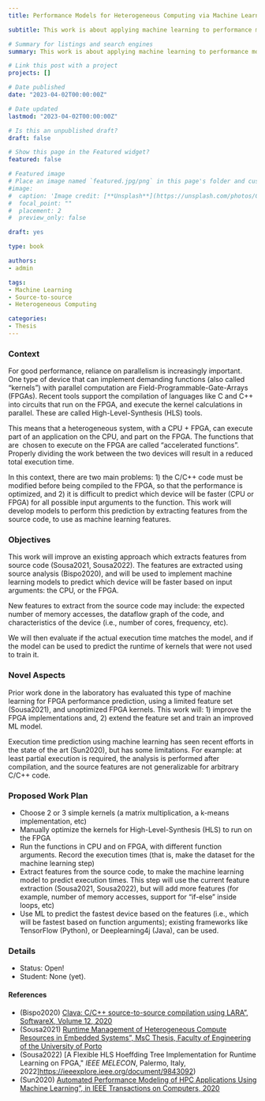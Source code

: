 ```yaml
---
title: Performance Models for Heterogeneous Computing via Machine Learning from Source Analysis

subtitle: This work is about applying machine learning to performance modeling of applications from source code.

# Summary for listings and search engines
summary: This work is about applying machine learning to performance modeling of applications from source code.

# Link this post with a project
projects: []

# Date published
date: "2023-04-02T00:00:00Z"

# Date updated
lastmod: "2023-04-02T00:00:00Z"

# Is this an unpublished draft?
draft: false

# Show this page in the Featured widget?
featured: false

# Featured image
# Place an image named `featured.jpg/png` in this page's folder and customize its options here.
#image:
#  caption: 'Image credit: [**Unsplash**](https://unsplash.com/photos/CpkOjOcXdUY)'
#  focal_point: ""
#  placement: 2
#  preview_only: false

draft: yes

type: book

authors:
- admin

tags:
- Machine Learning
- Source-to-source
- Heterogeneous Computing

categories:
- Thesis
---
```


### Context

For good performance, reliance on parallelism is increasingly important. One type of device that can implement demanding functions (also called “kernels”) with parallel computation are Field-Programmable-Gate-Arrays (FPGAs). Recent tools support the compilation of languages like C and C++ into circuits that run on the FPGA, and execute the kernel calculations in parallel. These are called High-Level-Synthesis (HLS) tools.

This means that a heterogeneous system, with a CPU + FPGA, can execute part of an application on the CPU, and part on the FPGA. The functions that are  chosen to execute on the FPGA are called “accelerated functions”. Properly dividing the work between the two devices will result in a reduced total execution time.

In this context, there are two main problems: 1) the C/C++ code must be modified before being compiled to the FPGA, so that the performance is optimized, and 2) it is difficult to predict which device will be faster (CPU or FPGA) for all possible input arguments to the function. This work will develop models to perform this prediction by extracting features from the source code, to use as machine learning features.

### Objectives

This work will improve an existing approach which extracts features from source code (Sousa2021, Sousa2022). The features are extracted using source analysis (Bispo2020), and will be used to implement machine learning models to predict which device will be faster based on input arguments: the CPU, or the FPGA.

New features to extract from the source code may include: the expected number of memory accesses, the dataflow graph of the code, and characteristics of the device (i.e., number of cores, frequency, etc).

We will then evaluate if the actual execution time matches the model, and if the model can be used to predict the runtime of kernels that were not used to train it.

### Novel Aspects

Prior work done in the laboratory has evaluated this type of machine learning for FPGA performance prediction, using a limited feature set (Sousa2021), and unoptimized FPGA kernels. This work will: 1) improve the FPGA implementations and, 2) extend the feature set and train an improved ML model.

Execution time prediction using machine learning has seen recent efforts in the state of the art (Sun2020), but has some limitations. For example: at least partial execution is required, the analysis is performed after compilation, and the source features are not generalizable for arbitrary C/C++ code.

### Proposed Work Plan

- Choose 2 or 3 simple kernels (a matrix multiplication, a k-means implementation, etc)
- Manually optimize the kernels for High-Level-Synthesis (HLS) to run on the FPGA
- Run the functions in CPU and on FPGA, with different function arguments. Record the execution times (that is, make the dataset for the machine learning step)
- Extract features from the source code, to make the machine learning model to predict execution times. This step will use the current feature extraction (Sousa2021, Sousa2022), but will add more features (for example, number of memory accesses, support for “if-else” inside loops, etc)
- Use ML to predict the fastest device based on the features (i.e., which will be fastest based on function arguments); existing frameworks like TensorFlow (Python), or Deeplearning4j (Java), can be used.

### Details

- Status: Open!
- Student: None (yet).

#### References

- (Bispo2020) [Clava: C/C++ source-to-source compilation using LARA”, SoftwareX, Volume 12, 2020](https://doi.org/10.1016/j.softx.2020.100565)
- (Sousa2021) [Runtime Management of Heterogeneous Compute Resources in Embedded Systems”, MsC Thesis, Faculty of Engineering of the University of Porto](https://repositorio-aberto.up.pt/handle/10216/137152)
- (Sousa2022) [A Flexible HLS Hoeffding Tree Implementation for Runtime Learning on FPGA," *IEEE MELECON*, Palermo, Italy, 2022]https://ieeexplore.ieee.org/document/9843092)
- (Sun2020) [Automated Performance Modeling of HPC Applications Using Machine Learning”, in IEEE Transactions on Computers, 2020](https://ieeexplore.ieee.org/document/8956059)

